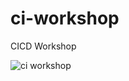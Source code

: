 # ci-workshop
CICD Workshop

![ci workshop](https://github.com/kwilliams-QW/ci-workshop/actions/workflows/sample.yml/badge.svg?branch=dev)
